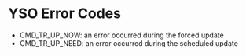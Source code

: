 # YSO Error Codes
- CMD_TR_UP_NOW: an error occurred during the forced update
- CMD_TR_UP_NEED: an error occurred during the scheduled update
